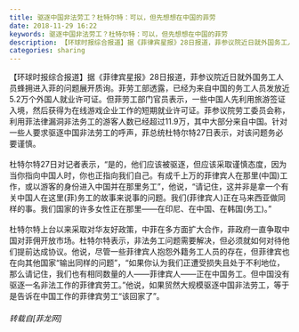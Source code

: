 ```yaml
---
title: 驱逐中国非法劳工？杜特尔特：可以，但先想想在中国的菲劳
date: 2018-11-29 16:22
keywords: 驱逐中国非法劳工？杜特尔特：可以，但先想想在中国的菲劳
description: 【环球时报综合报道】据《菲律宾星报》28日报道，菲参议院近日就外国务工人员蜂拥进入菲的问题展开质询。菲劳工部透露，已经为来自中国的务工人员发放近5.2万个外国人就业许可证。但菲劳工部门官员表示，一些中国人先利用旅游签证入境，然后获得为在线游戏企业工作的短期就业许可证。菲参议院劳工委员会称，利用菲法律漏洞非法务工的游客人数已经超过11.9万，其中大部分来自中国。针对一些人要求驱逐中国非法劳工的呼声，菲总统杜特尔特27日表示，对该问题务必要谨慎。杜特尔特27日对记者表示，“是的，他们应该被驱逐，但应该采取谨慎态度，因为当你指向中国人时，你也正指向我们自己。有成千上万的菲律宾人在那里(中国)工作，或以游客的身份进入中国并在那里务工”，他说，“请记住，这并非是拿一个有关中国人在这里(菲)务工的故事来说事的问题。我们(菲律宾人)正在马来西亚做同样的事。我们国家的许多女性正在那里——在印尼、在中国、在韩国(务工)。”杜特尔特上台以来采取对华友好政策，中菲在多方面扩大合作，菲政府一直争取中国对菲佣开放市场。杜特尔特表示，非法务工问题需要解决，但必须就如何对待他们提前达成协议。他说，尽管一些菲律宾人抱怨外籍务工人员的存在，但菲律宾也在向其他国家“输出同样的问题”，“如果你认为我们正遭受损失且处于不利地位，那么请记住，我们也有相同数量的人——菲律宾人——正在中国务工。但中国没有驱逐一名非法工作的菲律宾劳工。”他说，如果贸然大规模驱逐中国非法劳工，等于是告诉在中国工作的菲律宾劳工“该回家了”。
categories: sharing
---
```

<td class="t_f" id="postmessage_2377510">

【环球时报综合报道】据《菲律宾星报》28日报道，菲参议院近日就外国务工人员蜂拥进入菲的问题展开质询。菲劳工部透露，已经为来自中国的务工人员发放近5.2万个外国人就业许可证。但菲劳工部门官员表示，一些中国人先利用旅游签证入境，然后获得为在线游戏企业工作的短期就业许可证。菲参议院劳工委员会称，利用菲法律漏洞非法务工的游客人数已经超过11.9万，其中大部分来自中国。针对一些人要求驱逐中国非法劳工的呼声，菲总统杜特尔特27日表示，对该问题务必要谨慎。<br/>
<br/>
杜特尔特27日对记者表示，“是的，他们应该被驱逐，但应该采取谨慎态度，因为当你指向中国人时，你也正指向我们自己。有成千上万的菲律宾人在那里(中国)工作，或以游客的身份进入中国并在那里务工”，他说，“请记住，这并非是拿一个有关中国人在这里(菲)务工的故事来说事的问题。我们(菲律宾人)正在马来西亚做同样的事。我们国家的许多女性正在那里——在印尼、在中国、在韩国(务工)。”<br/>
<br/>
杜特尔特上台以来采取对华友好政策，中菲在多方面扩大合作，菲政府一直争取中国对菲佣开放市场。杜特尔特表示，非法务工问题需要解决，但必须就如何对待他们提前达成协议。他说，尽管一些菲律宾人抱怨外籍务工人员的存在，但菲律宾也在向其他国家“输出同样的问题”，“如果你认为我们正遭受损失且处于不利地位，那么请记住，我们也有相同数量的人——菲律宾人——正在中国务工。但中国没有驱逐一名非法工作的菲律宾劳工。”他说，如果贸然大规模驱逐中国非法劳工，等于是告诉在中国工作的菲律宾劳工“该回家了”。</td>
###### 转载自[菲龙网]